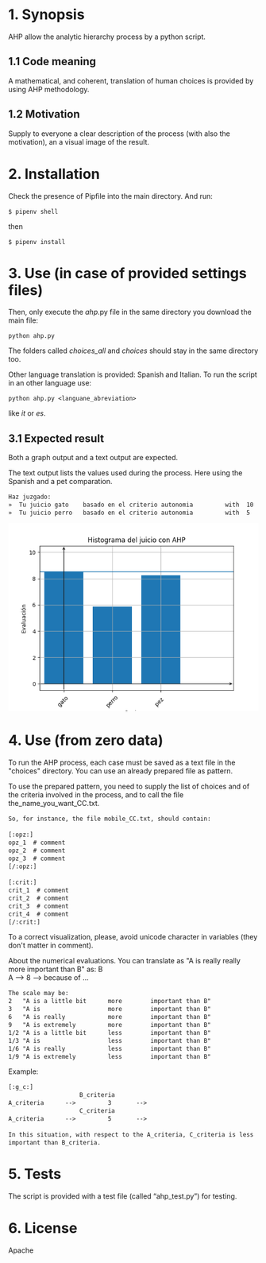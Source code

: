 # 1. Synopsis
AHP allow the analytic hierarchy process by a python script.

## 1.1 Code meaning
A mathematical, and coherent, translation of human choices is provided by using AHP methodology.




## 1.2 Motivation
Supply to everyone a clear description of the process (with also the motivation), an a visual image of the result. 

# 2. Installation
Check the presence of Pipfile into the main directory. And run: 

	$ pipenv shell 

then 
	
	$ pipenv install 


# 3. Use (in case of provided settings files)

Then, only execute the _ahp_.py file in the same directory you download the main file:

	python ahp.py

The folders called *choices_all* and _choices_ should stay in the same directory too. 

Other language translation is provided: Spanish and Italian. 
To run the script in an other language use: 

	python ahp.py <languane_abreviation>

like _it_ or _es_.

## 3.1 Expected result
Both a graph output and a text output are expected. 

The text output lists the values used during the process. 
Here using the Spanish and a pet comparation. 

	Haz juzgado:
	»  Tu juicio gato  	 basado en el criterio autonomia    	 with  10
	»  Tu juicio perro 	 basado en el criterio autonomia    	 with  5


![graphic out of comparation](./images/Histogram_Spanish_01.png "a title")



# 4. Use (from zero data)
To run the AHP process, each case must be saved as a text file in the "choices" directory.
You can use an already prepared file as pattern.

To use the prepared pattern, you need to supply the list of choices and of the criteria involved in the process, and to call the file the_name_you_want_CC.txt.

	So, for instance, the file mobile_CC.txt, should contain: 

	[:opz:]
	opz_1  # comment
	opz_2  # comment
	opz_3  # comment
	[/:opz:]

	[:crit:]
	crit_1  # comment
	crit_2  # comment
	crit_3  # comment
	crit_4  # comment
	[/:crit:] 

To a correct visualization, please, avoid unicode character in variables (they don't matter in comment).

About the numerical evaluations. 
	You can translate as "A is really really more important than B" as:
						B		
	A 			-->     8	-->  because of ...

	The scale may be:
	2	"A is a little bit 		more 		important than B"
	3	"A is 			 		more 		important than B"
	6	"A is really	 		more 		important than B"
	9	"A is extremely	 		more 		important than B"
	1/2	"A is a little bit		less 		important than B"
	1/3	"A is 			 		less 		important than B"
	1/6	"A is really	 		less 		important than B"
	1/9	"A is extremely	 		less 		important than B"



Example:

	[:g_c:]
						B_criteria        
	A_criteria		--> 		3		--> 	     
						C_criteria         
	A_criteria 		--> 		5		--> 	 

	In this situation, with respect to the A_criteria, C_criteria is less important than B_criteria.



# 5. Tests
The script is provided with a test file (called “ahp_test.py”) for testing. 

# 6. License
Apache
